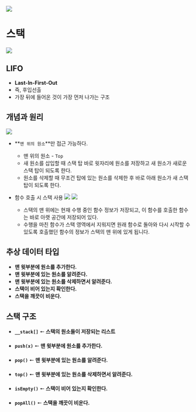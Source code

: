 ![](https://velog.velcdn.com/images/chan9708/post/49ed90b9-4631-4653-b171-e378b5ba7e98/image.png)


# 스택

![](https://velog.velcdn.com/images/chan9708/post/8163210b-386c-4330-bacd-7cffee2ea961/image.png)

## LIFO
* **Last-In-First-Out**
* 즉, 후입선출
* 가장 뒤에 들어온 것이 가장 먼저 나가는 구조

## 개념과 원리

![](https://velog.velcdn.com/images/chan9708/post/1d4ef93e-aefd-4f36-b129-579414e1bc2a/image.png)

* **`맨 위의 원소`**만 접근 가능하다.
  * 맨 위의 원소 - `Top`
  * 새 원소를 삽입할 때 스택 탑 바로 윗자리에 원소를 저장하고 새 원소가 새로운 스택 탑이 되도록 한다.
  * 원소를 삭제할 때 무조건 탑에 있는 원소를 삭제한 후 바로 아래 원소가 새 스택 탑이 되도록 한다.

* 함수 호출 시 스택 사용
![](https://velog.velcdn.com/images/chan9708/post/a0b2439d-680f-409f-94db-4f29e313945b/image.png)
![](https://velog.velcdn.com/images/chan9708/post/a4bd330d-2c93-442b-92cf-b00e1c23525b/image.png)
  * 스택의 맨 위에는 현재 수행 중인 함수 정보가 저장되고, 이 함수를 호출한 함수는 바로 아랫 공간에 저장되어 있다.
  * 수행을 마친 함수가 스택 영역에서 지워지면 원래 함수로 돌아와 다시 시작할 수 있도록 호출했던 함수의 정보가 스택의 맨 위에 있게 됩니다.
  
## 추상 데이터 타입
>
* **맨 윗부분에 원소를 추가한다.**
* **맨 윗부분에 있는 원소를 알려준다.**
* **맨 윗부분에 있는 원소를 삭제하면서 알려준다.**
* **스택이 비어 있는지 확인한다.**
* **스택을 깨끗이 비운다.**

## 스택 구조
>
* **`__stack[]`** 🠔 **스택의 원소들이 저장되는 리스트** 

* **`push(x)`** 🠔 **맨 윗부분에 원소를 추가한다.**
* **`pop()`** 🠔 **맨 윗부분에 있는 원소를 알려준다.**
* **`top()`** 🠔 **맨 윗부분에 있는 원소를 삭제하면서 알려준다.**
* **`isEmpty()`** 🠔 **스택이 비어 있는지 확인한다.**
* **`popAll()`** 🠔 **스택을 깨끗이 비운다.**

